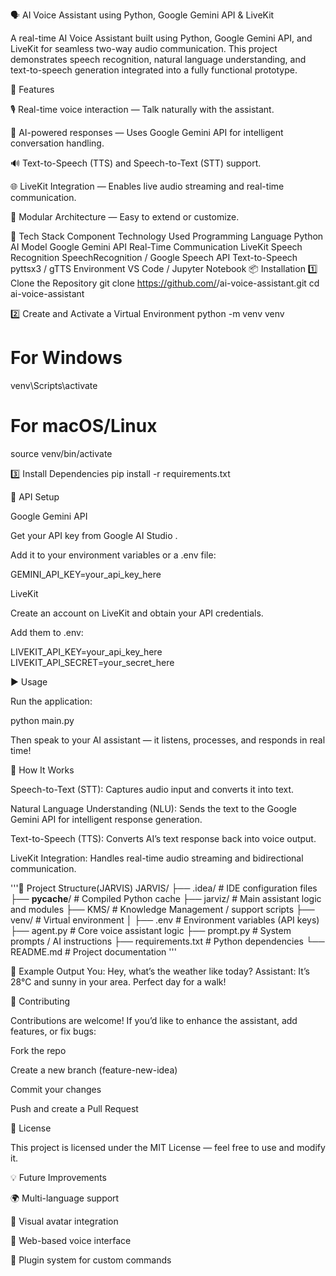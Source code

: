🗣️ AI Voice Assistant using Python, Google Gemini API & LiveKit

A real-time AI Voice Assistant built using Python, Google Gemini API, and LiveKit for seamless two-way audio communication.
This project demonstrates speech recognition, natural language understanding, and text-to-speech generation integrated into a fully functional prototype.

🚀 Features

🎙️ Real-time voice interaction — Talk naturally with the assistant.

🧠 AI-powered responses — Uses Google Gemini API for intelligent conversation handling.

🔊 Text-to-Speech (TTS) and Speech-to-Text (STT) support.

🌐 LiveKit Integration — Enables live audio streaming and real-time communication.

🧩 Modular Architecture — Easy to extend or customize.

🧰 Tech Stack
Component	Technology Used
Programming Language	Python
AI Model	Google Gemini API
Real-Time Communication	LiveKit
Speech Recognition	SpeechRecognition / Google Speech API
Text-to-Speech	pyttsx3 / gTTS
Environment	VS Code / Jupyter Notebook
📦 Installation
1️⃣ Clone the Repository
git clone https://github.com/<your-username>/ai-voice-assistant.git
cd ai-voice-assistant

2️⃣ Create and Activate a Virtual Environment
python -m venv venv
# For Windows
venv\Scripts\activate
# For macOS/Linux
source venv/bin/activate

3️⃣ Install Dependencies
pip install -r requirements.txt

🔑 API Setup

Google Gemini API

Get your API key from Google AI Studio
.

Add it to your environment variables or a .env file:

GEMINI_API_KEY=your_api_key_here


LiveKit

Create an account on LiveKit
 and obtain your API credentials.

Add them to .env:

LIVEKIT_API_KEY=your_api_key_here
LIVEKIT_API_SECRET=your_secret_here

▶️ Usage

Run the application:

python main.py


Then speak to your AI assistant — it listens, processes, and responds in real time!

🧠 How It Works

Speech-to-Text (STT): Captures audio input and converts it into text.

Natural Language Understanding (NLU): Sends the text to the Google Gemini API for intelligent response generation.

Text-to-Speech (TTS): Converts AI’s text response back into voice output.

LiveKit Integration: Handles real-time audio streaming and bidirectional communication.

'''📂 Project Structure(JARVIS)
JARVIS/
├── .idea/               # IDE configuration files
├── __pycache__/         # Compiled Python cache
├── jarviz/              # Main assistant logic and modules
├── KMS/                 # Knowledge Management / support scripts
├── venv/                # Virtual environment
│
├── .env                 # Environment variables (API keys)
├── agent.py             # Core voice assistant logic
├── prompt.py            # System prompts / AI instructions
├── requirements.txt     # Python dependencies
└── README.md            # Project documentation '''


🧩 Example Output
You: Hey, what’s the weather like today?
Assistant: It’s 28°C and sunny in your area. Perfect day for a walk!

🤝 Contributing

Contributions are welcome!
If you’d like to enhance the assistant, add features, or fix bugs:

Fork the repo

Create a new branch (feature-new-idea)

Commit your changes

Push and create a Pull Request

📜 License

This project is licensed under the MIT License — feel free to use and modify it.

💡 Future Improvements

🌍 Multi-language support

🧏 Visual avatar integration

📱 Web-based voice interface

🧩 Plugin system for custom commands
